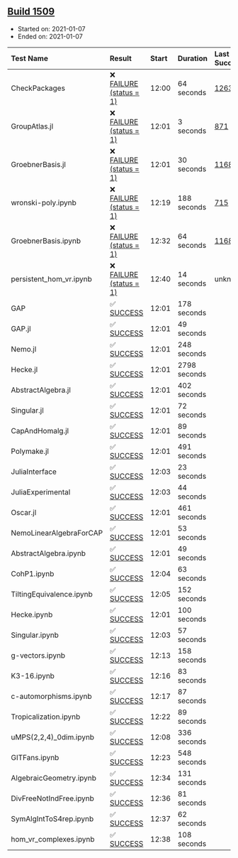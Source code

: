 ## [Build 1509](https://oscarci.mathematik.uni-kl.de/job/oscar-stable/1509/)

* Started on: 2021-01-07
* Ended on: 2021-01-07

| Test Name    | Result | Start | Duration | Last Success | First Failure |
|:-------------|:-------|:------|:---------|:-------------|:--------------|
| CheckPackages | ❌ [FAILURE (status = 1)](https://oscarci.mathematik.uni-kl.de/job/oscar-stable/1509/artifact/logs/build-1509/CheckPackages.log) | 12:00 | 64 seconds | [1263](https://oscarci.mathematik.uni-kl.de/job/oscar-stable/1263/) | [1264](https://oscarci.mathematik.uni-kl.de/job/oscar-stable/1264/) |
| GroupAtlas.jl | ❌ [FAILURE (status = 1)](https://oscarci.mathematik.uni-kl.de/job/oscar-stable/1509/artifact/logs/build-1509/GroupAtlas.jl.log) | 12:01 | 3 seconds | [871](https://oscarci.mathematik.uni-kl.de/job/oscar-stable/871/) | [872](https://oscarci.mathematik.uni-kl.de/job/oscar-stable/872/) |
| GroebnerBasis.jl | ❌ [FAILURE (status = 1)](https://oscarci.mathematik.uni-kl.de/job/oscar-stable/1509/artifact/logs/build-1509/GroebnerBasis.jl.log) | 12:01 | 30 seconds | [1168](https://oscarci.mathematik.uni-kl.de/job/oscar-stable/1168/) | [1169](https://oscarci.mathematik.uni-kl.de/job/oscar-stable/1169/) |
| wronski-poly.ipynb | ❌ [FAILURE (status = 1)](https://oscarci.mathematik.uni-kl.de/job/oscar-stable/1509/artifact/logs/build-1509/wronski-poly.ipynb.log) | 12:19 | 188 seconds | [715](https://oscarci.mathematik.uni-kl.de/job/oscar-stable/715/) | [716](https://oscarci.mathematik.uni-kl.de/job/oscar-stable/716/) |
| GroebnerBasis.ipynb | ❌ [FAILURE (status = 1)](https://oscarci.mathematik.uni-kl.de/job/oscar-stable/1509/artifact/logs/build-1509/GroebnerBasis.ipynb.log) | 12:32 | 64 seconds | [1168](https://oscarci.mathematik.uni-kl.de/job/oscar-stable/1168/) | [1169](https://oscarci.mathematik.uni-kl.de/job/oscar-stable/1169/) |
| persistent_hom_vr.ipynb | ❌ [FAILURE (status = 1)](https://oscarci.mathematik.uni-kl.de/job/oscar-stable/1509/artifact/logs/build-1509/persistent_hom_vr.ipynb.log) | 12:40 | 14 seconds | unknown | unknown |
| GAP | ✅ [SUCCESS](https://oscarci.mathematik.uni-kl.de/job/oscar-stable/1509/artifact/logs/build-1509/GAP.log) | 12:01 | 178 seconds |  |  |
| GAP.jl | ✅ [SUCCESS](https://oscarci.mathematik.uni-kl.de/job/oscar-stable/1509/artifact/logs/build-1509/GAP.jl.log) | 12:01 | 49 seconds |  |  |
| Nemo.jl | ✅ [SUCCESS](https://oscarci.mathematik.uni-kl.de/job/oscar-stable/1509/artifact/logs/build-1509/Nemo.jl.log) | 12:01 | 248 seconds |  |  |
| Hecke.jl | ✅ [SUCCESS](https://oscarci.mathematik.uni-kl.de/job/oscar-stable/1509/artifact/logs/build-1509/Hecke.jl.log) | 12:01 | 2798 seconds |  |  |
| AbstractAlgebra.jl | ✅ [SUCCESS](https://oscarci.mathematik.uni-kl.de/job/oscar-stable/1509/artifact/logs/build-1509/AbstractAlgebra.jl.log) | 12:01 | 402 seconds |  |  |
| Singular.jl | ✅ [SUCCESS](https://oscarci.mathematik.uni-kl.de/job/oscar-stable/1509/artifact/logs/build-1509/Singular.jl.log) | 12:01 | 72 seconds |  |  |
| CapAndHomalg.jl | ✅ [SUCCESS](https://oscarci.mathematik.uni-kl.de/job/oscar-stable/1509/artifact/logs/build-1509/CapAndHomalg.jl.log) | 12:01 | 89 seconds |  |  |
| Polymake.jl | ✅ [SUCCESS](https://oscarci.mathematik.uni-kl.de/job/oscar-stable/1509/artifact/logs/build-1509/Polymake.jl.log) | 12:01 | 491 seconds |  |  |
| JuliaInterface | ✅ [SUCCESS](https://oscarci.mathematik.uni-kl.de/job/oscar-stable/1509/artifact/logs/build-1509/JuliaInterface.log) | 12:03 | 23 seconds |  |  |
| JuliaExperimental | ✅ [SUCCESS](https://oscarci.mathematik.uni-kl.de/job/oscar-stable/1509/artifact/logs/build-1509/JuliaExperimental.log) | 12:03 | 44 seconds |  |  |
| Oscar.jl | ✅ [SUCCESS](https://oscarci.mathematik.uni-kl.de/job/oscar-stable/1509/artifact/logs/build-1509/Oscar.jl.log) | 12:01 | 461 seconds |  |  |
| NemoLinearAlgebraForCAP | ✅ [SUCCESS](https://oscarci.mathematik.uni-kl.de/job/oscar-stable/1509/artifact/logs/build-1509/NemoLinearAlgebraForCAP.log) | 12:01 | 53 seconds |  |  |
| AbstractAlgebra.ipynb | ✅ [SUCCESS](https://oscarci.mathematik.uni-kl.de/job/oscar-stable/1509/artifact/logs/build-1509/AbstractAlgebra.ipynb.log) | 12:01 | 49 seconds |  |  |
| CohP1.ipynb | ✅ [SUCCESS](https://oscarci.mathematik.uni-kl.de/job/oscar-stable/1509/artifact/logs/build-1509/CohP1.ipynb.log) | 12:04 | 63 seconds |  |  |
| TiltingEquivalence.ipynb | ✅ [SUCCESS](https://oscarci.mathematik.uni-kl.de/job/oscar-stable/1509/artifact/logs/build-1509/TiltingEquivalence.ipynb.log) | 12:05 | 152 seconds |  |  |
| Hecke.ipynb | ✅ [SUCCESS](https://oscarci.mathematik.uni-kl.de/job/oscar-stable/1509/artifact/logs/build-1509/Hecke.ipynb.log) | 12:01 | 100 seconds |  |  |
| Singular.ipynb | ✅ [SUCCESS](https://oscarci.mathematik.uni-kl.de/job/oscar-stable/1509/artifact/logs/build-1509/Singular.ipynb.log) | 12:03 | 57 seconds |  |  |
| g-vectors.ipynb | ✅ [SUCCESS](https://oscarci.mathematik.uni-kl.de/job/oscar-stable/1509/artifact/logs/build-1509/g-vectors.ipynb.log) | 12:13 | 158 seconds |  |  |
| K3-16.ipynb | ✅ [SUCCESS](https://oscarci.mathematik.uni-kl.de/job/oscar-stable/1509/artifact/logs/build-1509/K3-16.ipynb.log) | 12:16 | 83 seconds |  |  |
| c-automorphisms.ipynb | ✅ [SUCCESS](https://oscarci.mathematik.uni-kl.de/job/oscar-stable/1509/artifact/logs/build-1509/c-automorphisms.ipynb.log) | 12:17 | 87 seconds |  |  |
| Tropicalization.ipynb | ✅ [SUCCESS](https://oscarci.mathematik.uni-kl.de/job/oscar-stable/1509/artifact/logs/build-1509/Tropicalization.ipynb.log) | 12:22 | 89 seconds |  |  |
| uMPS(2,2,4)_0dim.ipynb | ✅ [SUCCESS](https://oscarci.mathematik.uni-kl.de/job/oscar-stable/1509/artifact/logs/build-1509/uMPS-2-2-4-_0dim.ipynb.log) | 12:08 | 336 seconds |  |  |
| GITFans.ipynb | ✅ [SUCCESS](https://oscarci.mathematik.uni-kl.de/job/oscar-stable/1509/artifact/logs/build-1509/GITFans.ipynb.log) | 12:23 | 548 seconds |  |  |
| AlgebraicGeometry.ipynb | ✅ [SUCCESS](https://oscarci.mathematik.uni-kl.de/job/oscar-stable/1509/artifact/logs/build-1509/AlgebraicGeometry.ipynb.log) | 12:34 | 131 seconds |  |  |
| DivFreeNotIndFree.ipynb | ✅ [SUCCESS](https://oscarci.mathematik.uni-kl.de/job/oscar-stable/1509/artifact/logs/build-1509/DivFreeNotIndFree.ipynb.log) | 12:36 | 81 seconds |  |  |
| SymAlgIntToS4rep.ipynb | ✅ [SUCCESS](https://oscarci.mathematik.uni-kl.de/job/oscar-stable/1509/artifact/logs/build-1509/SymAlgIntToS4rep.ipynb.log) | 12:37 | 62 seconds |  |  |
| hom_vr_complexes.ipynb | ✅ [SUCCESS](https://oscarci.mathematik.uni-kl.de/job/oscar-stable/1509/artifact/logs/build-1509/hom_vr_complexes.ipynb.log) | 12:38 | 108 seconds |  |  |
